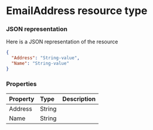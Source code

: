 # EmailAddress resource type



### JSON representation

Here is a JSON representation of the resource

<!-- {
  "blockType": "resource",
  "optionalProperties": [

  ],
  "@odata.type": "microsoft.graph.emailaddress"
}-->

```json
{
  "Address": "String-value",
  "Name": "String-value"
}

```
### Properties
| Property	   | Type	|Description|
|:---------------|:--------|:----------|
|Address|String||
|Name|String||

<!-- uuid: 7b985f1a-e3d9-4a53-962f-8cb3eb5ec020
2015-10-25 14:25:33 UTC -->
<!-- {
  "type": "#page.annotation",
  "description": "EmailAddress resource",
  "keywords": "",
  "section": "documentation",
  "tocPath": ""
}-->